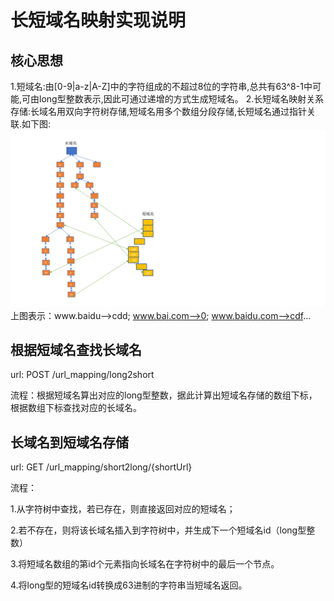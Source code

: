 # 长短域名映射实现说明

## 核心思想

1.短域名:由[0-9|a-z|A-Z]中的字符组成的不超过8位的字符串,总共有63^8-1中可能,可由long型整数表示,因此可通过递增的方式生成短域名。
2.长短域名映射关系存储:长域名用双向字符树存储,短域名用多个数组分段存储,长短域名通过指针关联.如下图:
![image info](doc/idea.png)
上图表示：www.baidu-->cdd; www.bai.com-->0; www.baidu.com-->cdf...
## 根据短域名查找长域名

url: POST /url_mapping/long2short 

流程：根据短域名算出对应的long型整数，据此计算出短域名存储的数组下标，根据数组下标查找对应的长域名。

## 长域名到短域名存储

url: GET /url_mapping/short2long/{shortUrl}

流程：

1.从字符树中查找，若已存在，则直接返回对应的短域名；

2.若不存在，则将该长域名插入到字符树中，并生成下一个短域名id（long型整数）

3.将短域名数组的第id个元素指向长域名在字符树中的最后一个节点。

4.将long型的短域名id转换成63进制的字符串当短域名返回。







